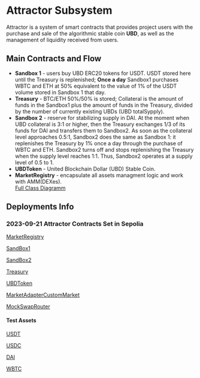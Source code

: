 # Attractor Subsystem
Attractor is a system of smart contracts that provides project users with the purchase and sale of the algorithmic stable coin **UBD**, as well as the management of liquidity received from users.  

## Main Contracts and Flow
- **Sandbox 1** - users buy UBD ERC20 tokens for USDT. USDT stored here until the Treasury is replenished;
**Once a day** Sandbox1 purchases WBTC and ETH at 50% equivalent to the value of 1% of the USDT volume stored in Sandbox 1 that day.
- **Treasury** - BTC/ETH 50%/50% is stored; Collateral is the amount of funds in the Sandbox1 plus the amount of funds in the Treasury, divided by the number of currently existing UBDs (UBD totalSypply).
- **Sandbox 2** - reserve for stabilizing supply in DAI. At the moment when UBD collateral is 3:1 or higher, then the Treasury exchanges 1/3 of its funds for DAI and transfers them to Sandbox2.  As soon as the collateral level approaches 0.5:1, Sandbox2 does the same as Sandbox 1: it replenishes the Treasury by 1% once a day through the purchase of WBTC and ETH. Sandbox2 turns off and stops replenishing the Treasury when the supply level reaches 1:1. Thus, Sandbox2 operates at a supply level of 0.5 to 1.
- **UBDToken** - United Blockchain Dollar (UBD) Stable Coin.
- **MarketRegistry** - encapsulate all assets managment logic and work with AMM(DEXes).  
[Full Class Diagramm](./CLASSDIAGRAM.md)

## Deployments Info

### 2023-09-21 Attractor Contracts Set in Sepolia
[MarketRegistry](
https://sepolia.etherscan.io/address/0xCffDEa494e830Ef01d6cAbf0741b6B2a9733b683#code)  

[SandBox1](
https://sepolia.etherscan.io/address/0x9037e5D0a044F987Fd78b34080D826ba35aC1081#code)  

[SandBox2](
https://sepolia.etherscan.io/address/0x7cC5F6717Ff6C941B131E66ba1fb5B5b20fB894f#code)  

[Treasury](
https://sepolia.etherscan.io/address/0x86e1306Af4460f00a3D2B0Daee50eD7204210584#code)  

[UBDToken](
https://sepolia.etherscan.io/address/0xea458a3F46d27ae1ECF7CE67FD57954380e56E78#code)  


[MarketAdapterCustomMarket](
https://sepolia.etherscan.io/address/0x8aC7c971D0DA91034c75bA261ca67FF6c506F2fA#code)  


[MockSwapRouter](
https://sepolia.etherscan.io/address/0x73a3a59c1C36FA1DBBf799AA719c69a1B82f9A6C#code)  

 #### Test Assets
[USDT](
https://sepolia.etherscan.io/address/0xE3cfED0fbCDB7AaE09816718f0f52F10140Fc61F#code)  

[USDC](
https://sepolia.etherscan.io/address/0xBF8528699868B1a5279084C92B1d31D9C0160504#code)  

[DAI](
https://sepolia.etherscan.io/address/0xE52E3383740e713631864Af328717966F5Fa4e22#code)  

[WBTC](
https://sepolia.etherscan.io/address/0xa2535BFbe7c0b0EB7B494D70cf7f47e037e19b02#code)  